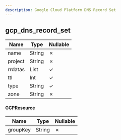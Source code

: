 ```yaml
---
description: Google Cloud Platform DNS Record Set
---
```

gcp_dns_record_set
------------------

| **Name** | **Type**     | **Nullable** |
| -------- | ------------ | ------------ |
| name     | String       | &cross;      |
| project  | String       | &cross;      |
| rrdatas  | List<String> | &check;      |
| ttl      | Int          | &check;      |
| type     | String       | &check;      |
| zone     | String       | &cross;      |

#### GCPResource
| **Name** | **Type** | **Nullable** |
| -------- | -------- | ------------ |
| groupKey | String   | &cross;      |
